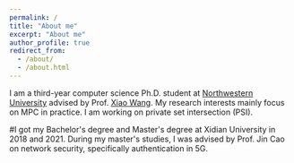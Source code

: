 ```yaml
---
permalink: /
title: "About me"
excerpt: "About me"
author_profile: true
redirect_from: 
  - /about/
  - /about.html
---
```


I am a third-year computer science Ph.D. student at [Northwestern University](https://www.northwestern.edu) advised by Prof. [Xiao Wang](https://wangxiao1254.github.io). My research interests mainly focus on MPC in practice. I am working on private set intersection (PSI).

#I got my Bachelor's degree and Master's degree at Xidian University in 2018 and 2021. During my master's studies, I was advised by Prof. Jin Cao on network security, specifically authentication in 5G.



